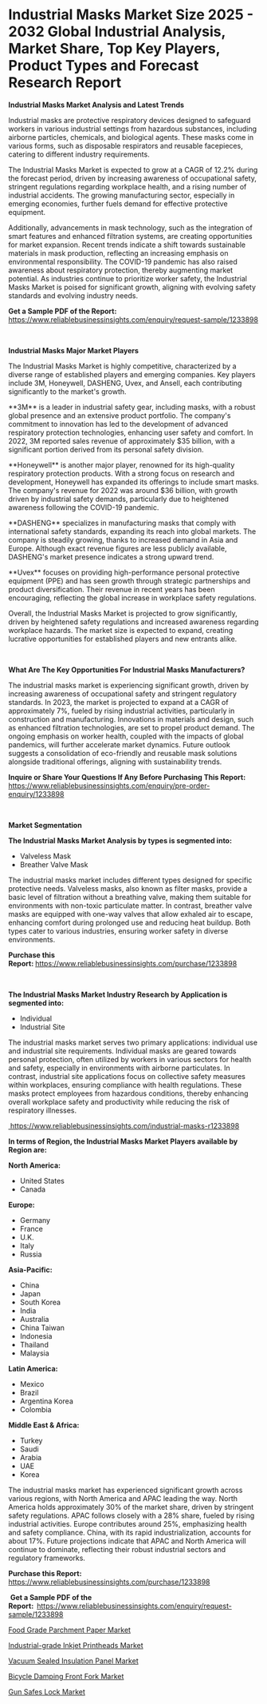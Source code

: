 <p><h1>Industrial Masks Market Size 2025 - 2032 Global Industrial Analysis, Market Share, Top Key Players, Product Types and Forecast Research Report</h1></p><p><strong>Industrial Masks Market Analysis and Latest Trends</strong></p>
<p><p>Industrial masks are protective respiratory devices designed to safeguard workers in various industrial settings from hazardous substances, including airborne particles, chemicals, and biological agents. These masks come in various forms, such as disposable respirators and reusable facepieces, catering to different industry requirements.</p><p>The Industrial Masks Market is expected to grow at a CAGR of 12.2% during the forecast period, driven by increasing awareness of occupational safety, stringent regulations regarding workplace health, and a rising number of industrial accidents. The growing manufacturing sector, especially in emerging economies, further fuels demand for effective protective equipment. </p><p>Additionally, advancements in mask technology, such as the integration of smart features and enhanced filtration systems, are creating opportunities for market expansion. Recent trends indicate a shift towards sustainable materials in mask production, reflecting an increasing emphasis on environmental responsibility. The COVID-19 pandemic has also raised awareness about respiratory protection, thereby augmenting market potential. As industries continue to prioritize worker safety, the Industrial Masks Market is poised for significant growth, aligning with evolving safety standards and evolving industry needs.</p></p>
<p><strong>Get a Sample PDF of the Report:&nbsp;</strong> <a href="https://www.reliablebusinessinsights.com/enquiry/request-sample/1233898?utm_campaign=116&utm_medium=2&utm_source=Github&utm_content=ia&utm_term=09022025&utm_id=industrial-masks">https://www.reliablebusinessinsights.com/enquiry/request-sample/1233898</a></p>
<p>&nbsp;</p>
<p><strong>Industrial Masks Major Market Players</strong></p>
<p><p>The Industrial Masks Market is highly competitive, characterized by a diverse range of established players and emerging companies. Key players include 3M, Honeywell, DASHENG, Uvex, and Ansell, each contributing significantly to the market's growth.</p><p>**3M** is a leader in industrial safety gear, including masks, with a robust global presence and an extensive product portfolio. The company's commitment to innovation has led to the development of advanced respiratory protection technologies, enhancing user safety and comfort. In 2022, 3M reported sales revenue of approximately $35 billion, with a significant portion derived from its personal safety division.</p><p>**Honeywell** is another major player, renowned for its high-quality respiratory protection products. With a strong focus on research and development, Honeywell has expanded its offerings to include smart masks. The company's revenue for 2022 was around $36 billion, with growth driven by industrial safety demands, particularly due to heightened awareness following the COVID-19 pandemic.</p><p>**DASHENG** specializes in manufacturing masks that comply with international safety standards, expanding its reach into global markets. The company is steadily growing, thanks to increased demand in Asia and Europe. Although exact revenue figures are less publicly available, DASHENG's market presence indicates a strong upward trend.</p><p>**Uvex** focuses on providing high-performance personal protective equipment (PPE) and has seen growth through strategic partnerships and product diversification. Their revenue in recent years has been encouraging, reflecting the global increase in workplace safety regulations.</p><p>Overall, the Industrial Masks Market is projected to grow significantly, driven by heightened safety regulations and increased awareness regarding workplace hazards. The market size is expected to expand, creating lucrative opportunities for established players and new entrants alike.</p></p>
<p>&nbsp;</p>
<p><strong>What Are The Key Opportunities For Industrial Masks Manufacturers?</strong></p>
<p><p>The industrial masks market is experiencing significant growth, driven by increasing awareness of occupational safety and stringent regulatory standards. In 2023, the market is projected to expand at a CAGR of approximately 7%, fueled by rising industrial activities, particularly in construction and manufacturing. Innovations in materials and design, such as enhanced filtration technologies, are set to propel product demand. The ongoing emphasis on worker health, coupled with the impacts of global pandemics, will further accelerate market dynamics. Future outlook suggests a consolidation of eco-friendly and reusable mask solutions alongside traditional offerings, aligning with sustainability trends.</p></p>
<p><strong>Inquire or Share Your Questions If Any Before Purchasing This Report:</strong> <a href="https://www.reliablebusinessinsights.com/enquiry/pre-order-enquiry/1233898?utm_campaign=116&utm_medium=2&utm_source=Github&utm_content=ia&utm_term=09022025&utm_id=industrial-masks">https://www.reliablebusinessinsights.com/enquiry/pre-order-enquiry/1233898</a></p>
<p>&nbsp;</p>
<p><strong>Market Segmentation</strong></p>
<p><strong>The Industrial Masks Market Analysis by types is segmented into:</strong></p>
<p><ul><li>Valveless Mask</li><li>Breather Valve Mask</li></ul></p>
<p><p>The industrial masks market includes different types designed for specific protective needs. Valveless masks, also known as filter masks, provide a basic level of filtration without a breathing valve, making them suitable for environments with non-toxic particulate matter. In contrast, breather valve masks are equipped with one-way valves that allow exhaled air to escape, enhancing comfort during prolonged use and reducing heat buildup. Both types cater to various industries, ensuring worker safety in diverse environments.</p></p>
<p><strong>Purchase this Report:&nbsp;</strong><a href="https://www.reliablebusinessinsights.com/purchase/1233898?utm_campaign=116&utm_medium=2&utm_source=Github&utm_content=ia&utm_term=09022025&utm_id=industrial-masks">https://www.reliablebusinessinsights.com/purchase/1233898</a></p>
<p>&nbsp;</p>
<p><strong>The Industrial Masks Market Industry Research by Application is segmented into:</strong></p>
<p><ul><li>Individual</li><li>Industrial Site</li></ul></p>
<p><p>The industrial masks market serves two primary applications: individual use and industrial site requirements. Individual masks are geared towards personal protection, often utilized by workers in various sectors for health and safety, especially in environments with airborne particulates. In contrast, industrial site applications focus on collective safety measures within workplaces, ensuring compliance with health regulations. These masks protect employees from hazardous conditions, thereby enhancing overall workplace safety and productivity while reducing the risk of respiratory illnesses.</p></p>
<p><a href="https://www.reliablebusinessinsights.com/industrial-masks-r1233898?utm_campaign=116&utm_medium=2&utm_source=Github&utm_content=ia&utm_term=09022025&utm_id=industrial-masks">&nbsp;https://www.reliablebusinessinsights.com/industrial-masks-r1233898</a></p>
<p><strong>In terms of Region, the Industrial Masks Market Players available by Region are:</strong></p>
<p>
    <p> <strong> North America: </strong>
        <ul>
            <li>United States</li>
            <li>Canada</li>
        </ul>
        </p> 
    <p> <strong> Europe: </strong>
        <ul>
            <li>Germany</li>
            <li>France</li>
            <li>U.K.</li>
            <li>Italy</li>
            <li>Russia</li>
        </ul>
        </p> 
    <p> <strong> Asia-Pacific: </strong>
        <ul>
            <li>China</li>
            <li>Japan</li>
            <li>South Korea</li>
            <li>India</li>
            <li>Australia</li>
            <li>China Taiwan</li>
            <li>Indonesia</li>
            <li>Thailand</li>
            <li>Malaysia</li>
        </ul>
        </p> 
    <p> <strong> Latin America: </strong>
        <ul>
            <li>Mexico</li>
            <li>Brazil</li>
            <li>Argentina Korea</li>
            <li>Colombia</li>
        </ul>
        </p> 
    <p> <strong> Middle East & Africa: </strong>
        <ul>
            <li>Turkey</li>
            <li>Saudi</li>
            <li>Arabia</li>
            <li>UAE</li>
            <li>Korea</li>
        </ul>
    </p>
    </p>
<p><p>The industrial masks market has experienced significant growth across various regions, with North America and APAC leading the way. North America holds approximately 30% of the market share, driven by stringent safety regulations. APAC follows closely with a 28% share, fueled by rising industrial activities. Europe contributes around 25%, emphasizing health and safety compliance. China, with its rapid industrialization, accounts for about 17%. Future projections indicate that APAC and North America will continue to dominate, reflecting their robust industrial sectors and regulatory frameworks.</p></p>
<p><strong>Purchase this Report: </strong><a href="https://www.reliablebusinessinsights.com/purchase/1233898?utm_campaign=116&utm_medium=2&utm_source=Github&utm_content=ia&utm_term=09022025&utm_id=industrial-masks">https://www.reliablebusinessinsights.com/purchase/1233898</a></p>
<p>&nbsp;<strong>Get a Sample PDF of the Report:&nbsp;&nbsp;</strong><a href="https://www.reliablebusinessinsights.com/enquiry/request-sample/1233898?utm_campaign=116&utm_medium=2&utm_source=Github&utm_content=ia&utm_term=09022025&utm_id=industrial-masks">https://www.reliablebusinessinsights.com/enquiry/request-sample/1233898</a></p>
<p><strong></strong></p>
<p><p><a href="https://github.com/hedbomkrahe/Market-Research-Report-List-1/blob/main/food-grade-parchment-paper-market.md?utm_campaign=116&utm_medium=2&utm_source=Github&utm_content=ia&utm_term=09022025&utm_id=industrial-masks">Food Grade Parchment Paper Market</a></p><p><a href="https://github.com/rosalinebhakta48/Market-Research-Report-List-1/blob/main/industrial-grade-inkjet-printheads-market.md?utm_campaign=116&utm_medium=2&utm_source=Github&utm_content=ia&utm_term=09022025&utm_id=industrial-masks">Industrial-grade Inkjet Printheads Market</a></p><p><a href="https://github.com/nathaliehurles7142/Market-Research-Report-List-1/blob/main/vacuum-sealed-insulation-panel-market.md?utm_campaign=116&utm_medium=2&utm_source=Github&utm_content=ia&utm_term=09022025&utm_id=industrial-masks">Vacuum Sealed Insulation Panel Market</a></p><p><a href="https://github.com/lateshab69/Market-Research-Report-List-1/blob/main/bicycle-damping-front-fork-market.md?utm_campaign=116&utm_medium=2&utm_source=Github&utm_content=ia&utm_term=09022025&utm_id=industrial-masks">Bicycle Damping Front Fork Market</a></p><p><a href="https://github.com/chongseney974/Market-Research-Report-List-1/blob/main/gun-safes-lock-market.md?utm_campaign=116&utm_medium=2&utm_source=Github&utm_content=ia&utm_term=09022025&utm_id=industrial-masks">Gun Safes Lock Market</a></p></p>